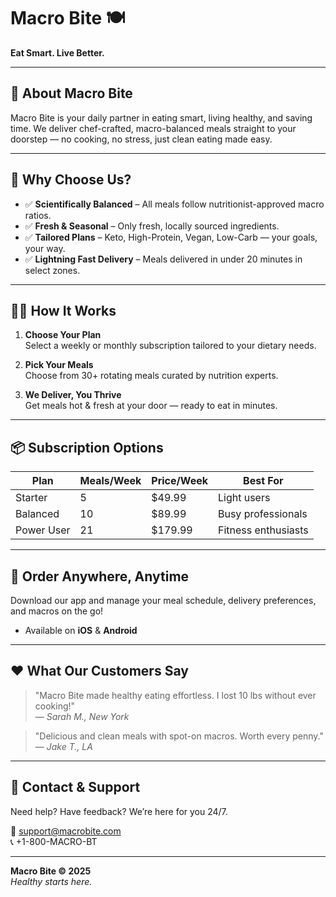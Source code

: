 # Macro Bite 🍽️ 

**Eat Smart. Live Better.**

---

## 🚀 About Macro Bite

Macro Bite is your daily partner in eating smart, living healthy, and saving time. We deliver chef-crafted, macro-balanced meals straight to your doorstep — no cooking, no stress, just clean eating made easy.

---

## 🌟 Why Choose Us?

- ✅ **Scientifically Balanced** – All meals follow nutritionist-approved macro ratios.
- ✅ **Fresh & Seasonal** – Only fresh, locally sourced ingredients.
- ✅ **Tailored Plans** – Keto, High-Protein, Vegan, Low-Carb — your goals, your way.
- ✅ **Lightning Fast Delivery** – Meals delivered in under 20 minutes in select zones.

---

## 🧑‍🍳 How It Works

1. **Choose Your Plan**  
   Select a weekly or monthly subscription tailored to your dietary needs.

2. **Pick Your Meals**  
   Choose from 30+ rotating meals curated by nutrition experts.

3. **We Deliver, You Thrive**  
   Get meals hot & fresh at your door — ready to eat in minutes.

---

## 📦 Subscription Options

| Plan       | Meals/Week | Price/Week | Best For            |
| ---------- | ---------- | ---------- | ------------------- |
| Starter    | 5          | $49.99     | Light users         |
| Balanced   | 10         | $89.99     | Busy professionals  |
| Power User | 21         | $179.99    | Fitness enthusiasts |

---

## 📱 Order Anywhere, Anytime

Download our app and manage your meal schedule, delivery preferences, and macros on the go!

- Available on **iOS** & **Android**

---

## ❤️ What Our Customers Say

> "Macro Bite made healthy eating effortless. I lost 10 lbs without ever cooking!"  
> — _Sarah M., New York_

> "Delicious and clean meals with spot-on macros. Worth every penny."  
> — _Jake T., LA_

---

## 🧾 Contact & Support

Need help? Have feedback? We’re here for you 24/7.

📧 support@macrobite.com  
📞 +1-800-MACRO-BT

---

**Macro Bite © 2025**  
_Healthy starts here._
